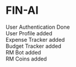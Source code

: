 # FIN-AI

User Authentication Done <br>
User Profile added <br>
Expense Tracker added <br>
Budget Tracker added <br>
RM Bot added <br>
RM Coins added <br>